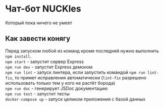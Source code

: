 # Чат-бот NUCKles
Который пока ничего не умеет

## Как завести конягу
Перед запуском любой из команд кроме последней нужно выполнить `npm install`.  
`npm start` - запустит сервер Express  
`npm run dev` - запустит Express демоном  
`npm run lint` - запуск линтера, если запустить командой `npm run lint-fix`, то примет исправления автоматически (`lint-fix` разрешено использовать только тем у кого не растёт борода)  
`npm run doc` - генерирует JSDoc документацию  
`npm run test` - запустит тесты  
`docker-compose up` - запуск целиком приложения с базой данных
